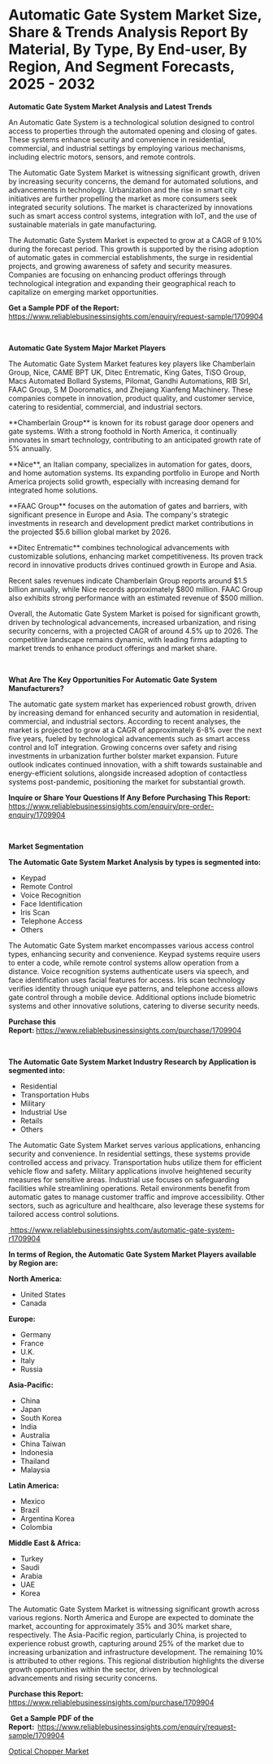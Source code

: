 <p><h1>Automatic Gate System Market Size, Share & Trends Analysis Report By Material, By Type, By End-user, By Region, And Segment Forecasts, 2025 - 2032</h1></p><p><strong>Automatic Gate System Market Analysis and Latest Trends</strong></p>
<p><p>An Automatic Gate System is a technological solution designed to control access to properties through the automated opening and closing of gates. These systems enhance security and convenience in residential, commercial, and industrial settings by employing various mechanisms, including electric motors, sensors, and remote controls.</p><p>The Automatic Gate System Market is witnessing significant growth, driven by increasing security concerns, the demand for automated solutions, and advancements in technology. Urbanization and the rise in smart city initiatives are further propelling the market as more consumers seek integrated security solutions. The market is characterized by innovations such as smart access control systems, integration with IoT, and the use of sustainable materials in gate manufacturing.</p><p>The Automatic Gate System Market is expected to grow at a CAGR of 9.10% during the forecast period. This growth is supported by the rising adoption of automatic gates in commercial establishments, the surge in residential projects, and growing awareness of safety and security measures. Companies are focusing on enhancing product offerings through technological integration and expanding their geographical reach to capitalize on emerging market opportunities.</p></p>
<p><strong>Get a Sample PDF of the Report:&nbsp;</strong> <a href="https://www.reliablebusinessinsights.com/enquiry/request-sample/1709904?utm_campaign=2207&utm_medium=2&utm_source=Github&utm_content=ia&utm_term=16022025&utm_id=automatic-gate-system">https://www.reliablebusinessinsights.com/enquiry/request-sample/1709904</a></p>
<p>&nbsp;</p>
<p><strong>Automatic Gate System Major Market Players</strong></p>
<p><p>The Automatic Gate System Market features key players like Chamberlain Group, Nice, CAME BPT UK, Ditec Entrematic, King Gates, TiSO Group, Macs Automated Bollard Systems, Pilomat, Gandhi Automations, RIB Srl, FAAC Group, S M Dooromatics, and Zhejiang Xianfeng Machinery. These companies compete in innovation, product quality, and customer service, catering to residential, commercial, and industrial sectors.</p><p>**Chamberlain Group** is known for its robust garage door openers and gate systems. With a strong foothold in North America, it continually innovates in smart technology, contributing to an anticipated growth rate of 5% annually.</p><p>**Nice**, an Italian company, specializes in automation for gates, doors, and home automation systems. Its expanding portfolio in Europe and North America projects solid growth, especially with increasing demand for integrated home solutions.</p><p>**FAAC Group** focuses on the automation of gates and barriers, with significant presence in Europe and Asia. The company's strategic investments in research and development predict market contributions in the projected $5.6 billion global market by 2026.</p><p>**Ditec Entrematic** combines technological advancements with customizable solutions, enhancing market competitiveness. Its proven track record in innovative products drives continued growth in Europe and Asia.</p><p>Recent sales revenues indicate Chamberlain Group reports around $1.5 billion annually, while Nice records approximately $800 million. FAAC Group also exhibits strong performance with an estimated revenue of $500 million. </p><p>Overall, the Automatic Gate System Market is poised for significant growth, driven by technological advancements, increased urbanization, and rising security concerns, with a projected CAGR of around 4.5% up to 2026. The competitive landscape remains dynamic, with leading firms adapting to market trends to enhance product offerings and market share.</p></p>
<p>&nbsp;</p>
<p><strong>What Are The Key Opportunities For Automatic Gate System Manufacturers?</strong></p>
<p><p>The automatic gate system market has experienced robust growth, driven by increasing demand for enhanced security and automation in residential, commercial, and industrial sectors. According to recent analyses, the market is projected to grow at a CAGR of approximately 6-8% over the next five years, fueled by technological advancements such as smart access control and IoT integration. Growing concerns over safety and rising investments in urbanization further bolster market expansion. Future outlook indicates continued innovation, with a shift towards sustainable and energy-efficient solutions, alongside increased adoption of contactless systems post-pandemic, positioning the market for substantial growth.</p></p>
<p><strong>Inquire or Share Your Questions If Any Before Purchasing This Report:</strong> <a href="https://www.reliablebusinessinsights.com/enquiry/pre-order-enquiry/1709904?utm_campaign=2207&utm_medium=2&utm_source=Github&utm_content=ia&utm_term=16022025&utm_id=automatic-gate-system">https://www.reliablebusinessinsights.com/enquiry/pre-order-enquiry/1709904</a></p>
<p>&nbsp;</p>
<p><strong>Market Segmentation</strong></p>
<p><strong>The Automatic Gate System Market Analysis by types is segmented into:</strong></p>
<p><ul><li>Keypad</li><li>Remote Control</li><li>Voice Recognition</li><li>Face Identification</li><li>Iris Scan</li><li>Telephone Access</li><li>Others</li></ul></p>
<p><p>The Automatic Gate System market encompasses various access control types, enhancing security and convenience. Keypad systems require users to enter a code, while remote control systems allow operation from a distance. Voice recognition systems authenticate users via speech, and face identification uses facial features for access. Iris scan technology verifies identity through unique eye patterns, and telephone access allows gate control through a mobile device. Additional options include biometric systems and other innovative solutions, catering to diverse security needs.</p></p>
<p><strong>Purchase this Report:&nbsp;</strong><a href="https://www.reliablebusinessinsights.com/purchase/1709904?utm_campaign=2207&utm_medium=2&utm_source=Github&utm_content=ia&utm_term=16022025&utm_id=automatic-gate-system">https://www.reliablebusinessinsights.com/purchase/1709904</a></p>
<p>&nbsp;</p>
<p><strong>The Automatic Gate System Market Industry Research by Application is segmented into:</strong></p>
<p><ul><li>Residential</li><li>Transportation Hubs</li><li>Military</li><li>Industrial Use</li><li>Retails</li><li>Others</li></ul></p>
<p><p>The Automatic Gate System Market serves various applications, enhancing security and convenience. In residential settings, these systems provide controlled access and privacy. Transportation hubs utilize them for efficient vehicle flow and safety. Military applications involve heightened security measures for sensitive areas. Industrial use focuses on safeguarding facilities while streamlining operations. Retail environments benefit from automatic gates to manage customer traffic and improve accessibility. Other sectors, such as agriculture and healthcare, also leverage these systems for tailored access control solutions.</p></p>
<p><a href="https://www.reliablebusinessinsights.com/automatic-gate-system-r1709904?utm_campaign=2207&utm_medium=2&utm_source=Github&utm_content=ia&utm_term=16022025&utm_id=automatic-gate-system">&nbsp;https://www.reliablebusinessinsights.com/automatic-gate-system-r1709904</a></p>
<p><strong>In terms of Region, the Automatic Gate System Market Players available by Region are:</strong></p>
<p>
    <p> <strong> North America: </strong>
        <ul>
            <li>United States</li>
            <li>Canada</li>
        </ul>
        </p> 
    <p> <strong> Europe: </strong>
        <ul>
            <li>Germany</li>
            <li>France</li>
            <li>U.K.</li>
            <li>Italy</li>
            <li>Russia</li>
        </ul>
        </p> 
    <p> <strong> Asia-Pacific: </strong>
        <ul>
            <li>China</li>
            <li>Japan</li>
            <li>South Korea</li>
            <li>India</li>
            <li>Australia</li>
            <li>China Taiwan</li>
            <li>Indonesia</li>
            <li>Thailand</li>
            <li>Malaysia</li>
        </ul>
        </p> 
    <p> <strong> Latin America: </strong>
        <ul>
            <li>Mexico</li>
            <li>Brazil</li>
            <li>Argentina Korea</li>
            <li>Colombia</li>
        </ul>
        </p> 
    <p> <strong> Middle East & Africa: </strong>
        <ul>
            <li>Turkey</li>
            <li>Saudi</li>
            <li>Arabia</li>
            <li>UAE</li>
            <li>Korea</li>
        </ul>
    </p>
    </p>
<p><p>The Automatic Gate System Market is witnessing significant growth across various regions. North America and Europe are expected to dominate the market, accounting for approximately 35% and 30% market share, respectively. The Asia-Pacific region, particularly China, is projected to experience robust growth, capturing around 25% of the market due to increasing urbanization and infrastructure development. The remaining 10% is attributed to other regions. This regional distribution highlights the diverse growth opportunities within the sector, driven by technological advancements and rising security concerns.</p></p>
<p><strong>Purchase this Report: </strong><a href="https://www.reliablebusinessinsights.com/purchase/1709904?utm_campaign=2207&utm_medium=2&utm_source=Github&utm_content=ia&utm_term=16022025&utm_id=automatic-gate-system">https://www.reliablebusinessinsights.com/purchase/1709904</a></p>
<p>&nbsp;<strong>Get a Sample PDF of the Report:&nbsp;&nbsp;</strong><a href="https://www.reliablebusinessinsights.com/enquiry/request-sample/1709904?utm_campaign=2207&utm_medium=2&utm_source=Github&utm_content=ia&utm_term=16022025&utm_id=automatic-gate-system">https://www.reliablebusinessinsights.com/enquiry/request-sample/1709904</a></p>
<p><strong></strong></p>
<p><p><a href="https://github.com/dmitriyvo6rog/Market-Research-Report-List-1/blob/main/optical-chopper-market.md?utm_campaign=2207&utm_medium=2&utm_source=Github&utm_content=ia&utm_term=16022025&utm_id=automatic-gate-system">Optical Chopper Market</a></p></p>